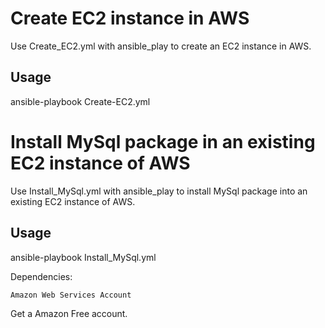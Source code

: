 # Create EC2 instance in AWS

Use Create_EC2.yml with ansible_play to create an EC2 instance in AWS.

## Usage

ansible-playbook Create-EC2.yml

# Install MySql package in an existing EC2 instance of AWS

Use Install_MySql.yml with ansible_play to install MySql package into an existing EC2 instance of AWS.

## Usage

ansible-playbook Install_MySql.yml

Dependencies:

```
Amazon Web Services Account
```

Get a Amazon Free account.
